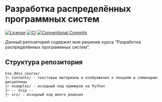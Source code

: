 # Разработка распределённых программных систем

[![License](https://img.shields.io/badge/license-MIT%2FApache-blue.svg)](https://github.com/FilaCo/hse_ddss_course#лицензия)
[![CI](https://github.com/FilaCo/hse_ddss_course/workflows/CI/badge.svg)](https://github.com/FilaCo/hse_ddss_course/workflows/CI)
[![Conventional Commits](https://img.shields.io/badge/Conventional%20Commits-1.0.0-%23FE5196?logo=conventionalcommits&logoColor=white)](https://conventionalcommits.org)

Данный репозиторий содержит мое решение курса "Разработка распределённых программных
систем".

## Структура репозитория

```text
hse_ddss_course/
├─ contents/ - текстовые материалы и изображения к лекциям и семинарам дисциплины
├─ examples/ - исходный код примеров на Python
├─ -- snip --
├─ src/ - исходный код моего решения
```

